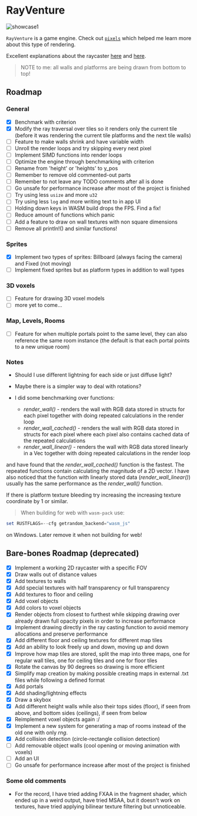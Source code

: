 # RayVenture

![showcase1](res/showcase2.png)

`RayVenture` is a game engine. Check out [`pixels`](https://github.com/parasyte/pixels) which helped me learn more about this type of rendering.

Excellent explanations about the raycaster [here](https://lodev.org/cgtutor/raycasting.html#The_Basic_Idea_) and [here](https://permadi.com/1996/05/ray-casting-tutorial-table-of-contents/).

> NOTE to me: all walls and platforms are being drawn from bottom to top! 

## Roadmap

### General

- [x] Benchmark with criterion
- [x] Modify the ray traversal over tiles so it renders only the current tile (before it was rendering the current tile platforms and the next tile walls) 
- [ ] Feature to make walls shrink and have variable width
- [ ] Unroll the render loops and try skipping every next pixel
- [ ] Implement SIMD functions into render loops
- [ ] Optimize the engine through benchmarking with criterion
- [ ] Rename from 'height' or 'heights' to y_pos
- [ ] Remember to remove old commented-out parts
- [ ] Remember to not leave any TODO comments after all is done 
- [ ] Go unsafe for performance increase after most of the project is finished
- [ ] Try using less `usize` and more `u32`
- [ ] Try using less `log` and more writing text to in app UI
- [ ] Holding down keys in WASM build drops the FPS. Find a fix!
- [ ] Reduce amount of functions which panic
- [ ] Add a feature to draw on wall textures with non square dimensions 
- [ ] Remove all println!() and similar functions!

### Sprites

- [x] Implement two types of sprites: Billboard (always facing the camera) and Fixed (not moving)
- [ ] Implement fixed sprites but as platform types in addition to wall types

### 3D voxels

- [ ] Feature for drawing 3D voxel models
- [ ] more yet to come...

### Map, Levels, Rooms

- [ ] Feature for when multiple portals point to the same level, they can also reference the same room instance (the default is that each portal points to a new unique room)

### Notes

- Should I use different lightning for each side or just diffuse light?
- Maybe there is a simpler way to deal with rotations?

- I did some benchmarking over functions: 
    * *render_wall()* - renders the wall with RGB data stored in structs for each pixel together with doing repeated calculations in the render loop
    * *render_wall_cached()* - renders the wall with RGB data stored in structs for each pixel where each pixel also contains cached data of the repeated calculations
    * *render_wall_linear()* - renders the wall with RGB data stored linearly in a Vec together with doing repeated calculations in the render loop

and have found that the *render_wall_cached()* function is the fastest. The repeated functions contain calculating the magnitude of a 2D vector. I have also noticed that the function with linearly stored data (*render_wall_linear()*) usually has the same performance as the *render_wall()* function.

If there is platform texture bleeding try increasing the increasing texture coordinate by 1 or similar.  

> When building for web with `wasm-pack` use:
```powershell
set RUSTFLAGS=--cfg getrandom_backend="wasm_js"
```
on Windows. Later remove it when not building for web!

## Bare-bones Roadmap (deprecated)

- [x] Implement a working 2D raycaster with a specific FOV 
- [x] Draw walls out of distance values
- [x] Add textures to walls
- [x] Add special textures with half transparency or full transparency
- [x] Add textures to floor and ceiling
- [x] Add voxel objects
- [x] Add colors to voxel objects
- [x] Render objects from closest to furthest while skipping drawing over already drawn full opacity pixels in order to increase performance
- [x] Implement drawing directly in the ray casting function to avoid memory allocations and preserve performance
- [x] Add different floor and ceiling textures for different map tiles
- [x] Add an ability to look freely up and down, moving up and down
- [x] Improve how map tiles are stored, split the map into three maps, one for regular wall tiles, one for ceiling tiles and one for floor tiles
- [x] Rotate the canvas by 90 degrees so drawing is more efficient
- [x] Simplify map creation by making possible creating maps in external .txt files while following a defined format
- [x] Add portals
- [x] Add shading/lightning effects
- [x] Draw a skybox
- [x] Add different height walls while also their tops sides (floor), if seen from above, and bottom sides (ceilings), if seen from below
- [x] Reimplement voxel objects again :/
- [x] Implement a new system for generating a map of rooms instead of the old one with only *rng*.
- [x] Add collision detection (circle-rectangle collision detection)
- [ ] Add removable object walls (cool opening or moving animation with voxels)
- [ ] Add an UI
- [ ] Go unsafe for performance increase after most of the project is finished

### Some old comments

- For the record, I have tried adding FXAA in the fragment shader, which ended up in a weird output, have tried MSAA, but it doesn't work on textures, have tried applying bilinear texture filtering but unnoticeable.